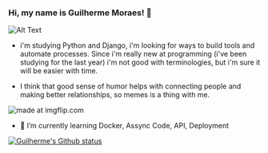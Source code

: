 ### Hi, my name is Guilherme Moraes! 🤠

![Alt Text](https://i.imgflip.com/1tlr1p.gif)

- i'm studying Python and Django, i'm looking for ways to build tools and automate processes. Since i'm really new at programming (i've been studying for the last year) i'm not good with terminologies, but i'm sure it will be easier with time.

- I think that good sense of humor helps with connecting people and making better relationships, so memes is a thing with me.

<img src="https://i.imgflip.com/4w8o82.jpg" title="made at imgflip.com"/>

- 🌱 I’m currently learning Docker, Assync Code, API, Deployment

[![Guilherme's Github status](https://github-readme-stats.vercel.app/api?username=DefRuivo)](https://github.com/anuraghazra/github-readme-stats)
